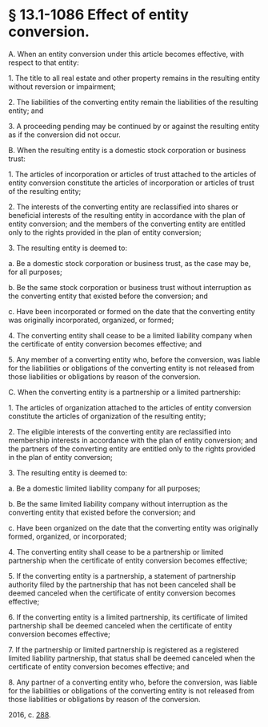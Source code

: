 # § 13.1-1086 Effect of entity conversion.

<p>A. When an entity conversion under this article becomes effective, with respect to that entity:</p><p>1. The title to all real estate and other property remains in the resulting entity without reversion or impairment;</p><p>2. The liabilities of the converting entity remain the liabilities of the resulting entity; and</p><p>3. A proceeding pending may be continued by or against the resulting entity as if the conversion did not occur.</p><p>B. When the resulting entity is a domestic stock corporation or business trust:</p><p>1. The articles of incorporation or articles of trust attached to the articles of entity conversion constitute the articles of incorporation or articles of trust of the resulting entity;</p><p>2. The interests of the converting entity are reclassified into shares or beneficial interests of the resulting entity in accordance with the plan of entity conversion; and the members of the converting entity are entitled only to the rights provided in the plan of entity conversion;</p><p>3. The resulting entity is deemed to:</p><p>a. Be a domestic stock corporation or business trust, as the case may be, for all purposes;</p><p>b. Be the same stock corporation or business trust without interruption as the converting entity that existed before the conversion; and</p><p>c. Have been incorporated or formed on the date that the converting entity was originally incorporated, organized, or formed;</p><p>4. The converting entity shall cease to be a limited liability company when the certificate of entity conversion becomes effective; and</p><p>5. Any member of a converting entity who, before the conversion, was liable for the liabilities or obligations of the converting entity is not released from those liabilities or obligations by reason of the conversion.</p><p>C. When the converting entity is a partnership or a limited partnership:</p><p>1. The articles of organization attached to the articles of entity conversion constitute the articles of organization of the resulting entity;</p><p>2. The eligible interests of the converting entity are reclassified into membership interests in accordance with the plan of entity conversion; and the partners of the converting entity are entitled only to the rights provided in the plan of entity conversion;</p><p>3. The resulting entity is deemed to:</p><p>a. Be a domestic limited liability company for all purposes;</p><p>b. Be the same limited liability company without interruption as the converting entity that existed before the conversion; and</p><p>c. Have been organized on the date that the converting entity was originally formed, organized, or incorporated;</p><p>4. The converting entity shall cease to be a partnership or limited partnership when the certificate of entity conversion becomes effective;</p><p>5. If the converting entity is a partnership, a statement of partnership authority filed by the partnership that has not been canceled shall be deemed canceled when the certificate of entity conversion becomes effective;</p><p>6. If the converting entity is a limited partnership, its certificate of limited partnership shall be deemed canceled when the certificate of entity conversion becomes effective;</p><p>7. If the partnership or limited partnership is registered as a registered limited liability partnership, that status shall be deemed canceled when the certificate of entity conversion becomes effective; and</p><p>8. Any partner of a converting entity who, before the conversion, was liable for the liabilities or obligations of the converting entity is not released from those liabilities or obligations by reason of the conversion.</p><p>2016, c. <a href='http://lis.virginia.gov/cgi-bin/legp604.exe?161+ful+CHAP0288'>288</a>.</p>